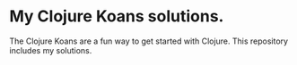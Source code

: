 # My Clojure Koans solutions.

The Clojure Koans are a fun way to get started with Clojure. This repository
includes my solutions.
